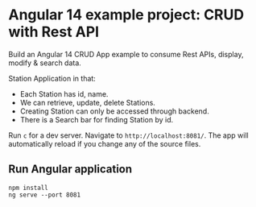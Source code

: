 # Angular 14 example project: CRUD with Rest API
Build an Angular 14 CRUD App example to consume Rest APIs, display, modify & search data.

Station Application in that:
- Each Station has id, name.
- We can retrieve, update, delete Stations.
- Creating Station can only be accessed through backend.
- There is a Search bar for finding Station by id.

Run `c` for a dev server. Navigate to `http://localhost:8081/`. The app will automatically reload if you change any of the source files.

## Run Angular application
```
npm install
ng serve --port 8081
```
